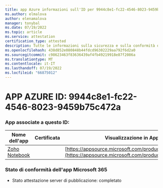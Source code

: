 ```yaml
---
title: app Azure informazioni sull'ID per 9944c8e1-fc22-4546-8023-9459b75c472a
ms.author: elmalova
author: elenamalova
manager: tonybal
ms.date: 07/19/2022
ms.topic: article
ms.service: attestation
certification_type: attested
description: Tutte le informazioni sulla sicurezza e sulla conformità disponibili per 9944c8e1-fc22-4546-8023-9459b75c472a.
ms.openlocfilehash: 438d852e080848b44fdcd96302229aa792f6d2a0
ms.sourcegitcommit: c98623463f83636439af4fb49219918e87f2086a
ms.translationtype: MT
ms.contentlocale: it-IT
ms.lasthandoff: 07/19/2022
ms.locfileid: "66875012"
---
```

# <a name="azure-app-id-9944c8e1-fc22-4546-8023-9459b75c472a"></a>APP AZURE ID: 9944c8e1-fc22-4546-8023-9459b75c472a


### <a name="apps-associated-with-this-id"></a>App associate a questo ID:
| **Nome dell'app** | **Certificata** | **Visualizzazione in AppSource** |
|--------------|---------------|-----------------------|
| [Zoho Notebook](../forward/WA200001616.md) |  | [https://appsource.microsoft.com/product/office/WA200001616](https://appsource.microsoft.com/product/office/WA200001616) |

### <a name="microsoft-365-app-compliance-status"></a>Stato di conformità dell'app Microsoft 365
- Stato attestazione server di pubblicazione: completato
